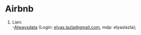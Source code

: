 # Airbnb
1. Lien:  
  -[Alwaysdata](http://elyas-lazla.alwaysdata.net/Airbnb/) (Login: elyas.lazla@gmail.com, mdp: elyaslazla);
